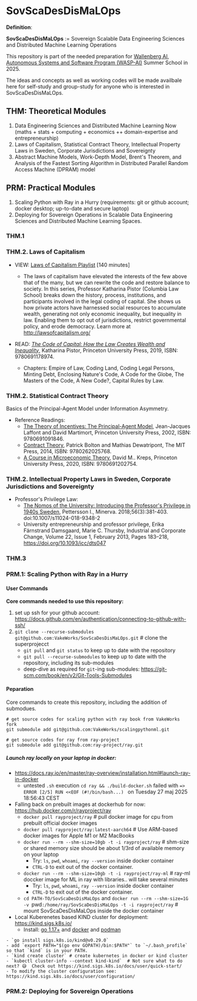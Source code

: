 # SovScaDesDisMaLOps

**Definition**:

**SovScaDesDisMaLOps** := Sovereign Scalable Data Engineering Sciences and Distributed Machine Learning Operations

This repository is part of the needed preparation for [Wallenberg AI, Autonomous Systems and Software Program (WASP-AI)](https://wasp-sweden.org/) Summer School in 2025.

The ideas and concepts as well as working codes will be made availbale here for self-study and group-study for anyone who is interested in SovScaDesDisMaLOps.

## THM: Theoretical Modules

1. Data Engineering Sciences and Distributed Machine Learning Now (maths + stats + computing + economics ++ domain-expertise and entrepreneurship)
2. Laws of Capitalism, Statistical Contract Theory, Intellectual Property Laws in Sweden, Corporate Jurisdictions and Sovereignty  
3. Abstract Machine Models, Work-Depth Model, Brent's Theorem, and Analysis of the Fastest Sorting Algorithm in Distributed Parallel Random Access Machine (DPRAM) model

## PRM: Practical Modules

1. Scaling Python with Ray in a Hurry (requirements: git or github account; docker desktop; up-to-date and secure laptop)
2. Deploying for Sovereign Operations in Scalable Data Engineering Sciences and Distributed Machine Learning Spaces.


### THM.1 

### THM.2. Laws of Capitalism

- VIEW: [Laws of Capitalism Playlist](https://youtube.com/playlist?list=PLmtuEaMvhDZZ34Ltok-LB5tpfus2_6xW8&feature=shared) [140 minutes]
    - The laws of capitalism have elevated the interests of the few above that of the many, but we can rewrite the code and restore balance to society. In this series, Professor Katharina Pistor (Columbia Law School) breaks down the history, process, institutions, and participants involved in the legal coding of capital. She shows us how private actors have harnessed social resources to accumulate wealth, generating not only economic inequality, but inequality in law. Enabling them to opt out of jurisdictions, restrict governmental policy, and erode democracy. Learn more at http://lawsofcapitalism.org/

- READ: [*The Code of Capital: How the Law Creates Wealth and Inequality*](https://press.princeton.edu/books/hardcover/9780691178974/the-code-of-capital), Katharina Pistor, Princeton University Press, 2019, ISBN: 9780691178974. 
    - Chapters: Empire of Law, Coding Land, Coding Legal Persons, Minting Debt, Enclosing Nature's Code, A Code for the Globe, The Masters of the Code, A New Code?, Capital Rules by Law.     

### THM.2. Statistical Contract Theory

Basics of the Principal-Agent Model under Information Asymmetry.

- Reference Readings:
    - [The Theory of Incentives: The Principal-Agent Model](https://press.princeton.edu/books/paperback/9780691091846/the-theory-of-incentives), Jean-Jacques Laffont and David Martimort, Princeton University Press, 2002, ISBN: 9780691091846.
    - [Contract Theory](https://mitpress.mit.edu/9780262025768/contract-theory/), Patrick Bolton and Mathias Dewatripont, The MIT Press, 2014, ISBN: 9780262025768.
    - [A Course in Microeconomic Theory](https://press.princeton.edu/books/paperback/9780691202754/a-course-in-microeconomic-theory), David M.. Kreps, Princeton University Press, 2020, ISBN: 9780691202754.

### THM.2. Intellectual Property Laws in Sweden, Corporate Jurisdictions and Sovereignty  

- Professor's Privilege Law:
    - [The Nomos of the University: Introducing the Professor's Privilege in 1940s Sweden](https://doi.org/10.1007/s11024-018-9348-2), Pettersson I., Minerva. 2018;56(3):381-403. doi:10.1007/s11024-018-9348-2
    - University entrepreneurship and professor privilege, Erika Färnstrand Damsgaard, Marie C. Thursby, Industrial and Corporate Change, Volume 22, Issue 1, February 2013, Pages 183–218, https://doi.org/10.1093/icc/dts047

### THM.3


### PRM.1: Scaling Python with Ray in a Hurry

#### User Commands

**Core commands needed to use this repository:**

1. set up ssh for your github account: https://docs.github.com/en/authentication/connecting-to-github-with-ssh/
1. `git clone --recurse-submodules git@github.com:VakeWorks/SovScaDesDisMaLOps.git` # clone the superprojecct
    - `git pull` and `git status` to keep up to date with the repository
    - `git pull --recurse-submodules` to keep up to date with the repository, including its sub-modules
    - deep-dive as required for `git`-ing sub-modules: https://git-scm.com/book/en/v2/Git-Tools-Submodules

#### Peparation

Core commands to create this repository, including the addition of submodues.

```
# get source codes for scaling python with ray book from VakeWorks fork
git submodule add git@github.com:VakeWorks/scalingpythonml.git

# get source codes for ray from ray-project
git submodule add git@github.com:ray-project/ray.git
```

##### Launch ray locally on your laptop in docker:

- https://docs.ray.io/en/master/ray-overview/installation.html#launch-ray-in-docker
    - untested `.sh` execution `cd ray && ./build-docker.sh` failed with `=> ERROR [2/5] RUN <<EOF (#!/bin/bash...) ` on Tuesday 27 maj 2025 18:56:43 CEST
- Falling back on prebuilt images at dockerhub for now: https://hub.docker.com/r/rayproject/ray
    - `docker pull rayproject/ray` # pull docker image for cpu from prebuilt official docker images
    - `docker pull rayproject/ray:latest-aarch64` # Use ARM-based docker images for Apple M1 or M2 MacBooks
    - `docker run --rm --shm-size=10gb -t -i rayproject/ray` # shm-size or shared memory size should be about 1/3rd of available memory on your laptop
        - Try: `ls`, `pwd`, `whoami`, `ray --version` inside docker container
        - `CTRL-D` to exit out of the docker container.
    - `docker run --rm --shm-size=10gb -t -i rayproject/ray-ml` # ray-ml doccker image for ML in ray with libraries.. will take several minutes
        - Try: `ls`, `pwd`, `whoami`, `ray --version` inside docker container
        - `CTRL-D` to exit out of the docker container.
    - `cd PATH-TO/SovScaDesDisMaLOps` and `docker run --rm --shm-size=1G -v `pwd`:/home/ray/SovScaDesDisMaLOps -t -i rayproject/ray` # mount SovScaDesDisMaLOps inside the docker container
- Local Kuberenetes based KIND cluster for deployment: https://kind.sigs.k8s.io/
    - Install: [go 1.17+](https://golang.org/) and [docker](https://www.docker.com/) and [podman](https://podman.io/docs/installation)
<!--- or [nerdctl](https://github.com/containerd/nerdctl) (for MAC nerdctl install [Rancher Desktop](https://rancherdesktop.io/)) -->
    - `go install sigs.k8s.io/kind@v0.29.0`
    - add `export PATH="$(go env GOPATH)/bin:$PATH"` to `~/.bash_profile` so that `kind` is in your PATH. 
    - `kind create cluster` # create kubernetes in docker or kind cluster
    - `kubectl cluster-info --context kind-kind`  # Not sure what to do next? 😅  Check out https://kind.sigs.k8s.io/docs/user/quick-start/
    - To modify the cluster configuration see: https://kind.sigs.k8s.io/docs/user/configuration/


### PRM.2: Deploying for Sovereign Operations 
